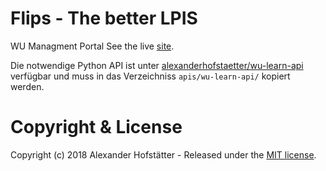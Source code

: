 # Flips - The better LPIS

WU Managment Portal
See the live [site](https://flips.hofstaetter.io).

Die notwendige Python API ist unter [alexanderhofstaetter/wu-learn-api](https://github.com/alexanderhofstaetter/wu-learn-api) verfügbar und muss in das Verzeichniss `apis/wu-learn-api/` kopiert werden.

# Copyright & License

Copyright (c) 2018 Alexander Hofstätter - Released under the [MIT license](LICENSE.md).